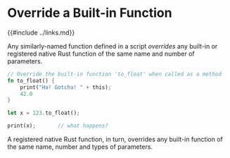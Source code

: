 Override a Built-in Function
===========================

{{#include ../links.md}}

Any similarly-named function defined in a script _overrides_ any built-in or registered
native Rust function of the same name and number of parameters.

```rust
// Override the built-in function 'to_float' when called as a method
fn to_float() {
    print("Ha! Gotcha! " + this);
    42.0
}

let x = 123.to_float();

print(x);       // what happens?
```

A registered native Rust function, in turn, overrides any built-in function of the
same name, number and types of parameters.
